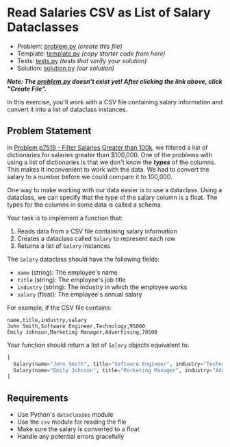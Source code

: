 # Read Salaries CSV as List of Salary Dataclasses

- Problem: [problem.py](problem.py) _(create this file)_
- Template: [template.py](template.py) _(copy starter code from here)_
- Tests: [tests.py](tests.py) _(tests that verify your solution)_
- Solution: [solution.py](solution.py) _(our solution)_

**_Note: The [problem.py](problem.py) doesn't exist yet! After clicking the link above, click "Create File"._**

In this exercise, you'll work with a CSV file containing salary information and convert it into a list of dataclass instances.

## Problem Statement

In [Problem p7519 - Filter Salaries Greater than 100k](./p7519/index.md), we filtered a list of dictionaries for salaries greater than $100,000. One of the problems with using a list of dictionaries is that we don't know the **_types_** of the columns. This makes it inconvenient to work with the data. We had to convert the salary to a number before we could compare it to 100,000.

One way to make working with our data easier is to use a dataclass. Using a dataclass, we can specify that the type of the salary column is a float. The types for the columns in some data is called a schema.

Your task is to implement a function that:

1. Reads data from a CSV file containing salary information
2. Creates a dataclass called `Salary` to represent each row
3. Returns a list of `Salary` instances

The `Salary` dataclass should have the following fields:

- `name` (string): The employee's name
- `title` (string): The employee's job title
- `industry` (string): The industry in which the employee works
- `salary` (float): The employee's annual salary

For example, if the CSV file contains:

```csv
name,title,industry,salary
John Smith,Software Engineer,Technology,95000
Emily Johnson,Marketing Manager,Advertising,78500
```

Your function should return a list of `Salary` objects equivalent to:

```python
[
  Salary(name="John Smith", title="Software Engineer", industry="Technology", salary=95000.0),
  Salary(name="Emily Johnson", title="Marketing Manager", industry="Advertising", salary=78500.0)
]
```

## Requirements

- Use Python's `dataclasses` module
- Use the `csv` module for reading the file
- Make sure the salary is converted to a float
- Handle any potential errors gracefully
